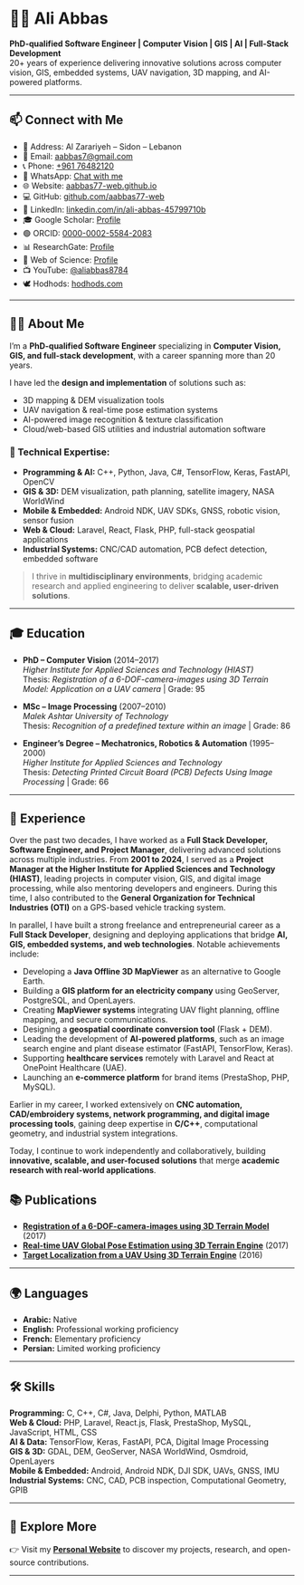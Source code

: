 # 👨‍💻 Ali Abbas

**PhD-qualified Software Engineer | Computer Vision | GIS | AI | Full-Stack Development**  
20+ years of experience delivering innovative solutions across computer vision, GIS, embedded systems, UAV navigation, 3D mapping, and AI-powered platforms.

---

## 📫 Connect with Me

- 📍 Address: Al Zarariyeh – Sidon – Lebanon  
- 📧 Email: [aabbas7@gmail.com](mailto:aabbas7@gmail.com)  
- 📞 Phone: [+961 76482120](tel:+96176482120)  
- 💬 WhatsApp: [Chat with me](https://wa.me/963931637734)  
- 🌐 Website: [aabbas77-web.github.io](https://aabbas77-web.github.io)  
- 💻 GitHub: [github.com/aabbas77-web](https://github.com/aabbas77-web)  
- 🔗 LinkedIn: [linkedin.com/in/ali-abbas-45799710b](https://www.linkedin.com/in/ali-abbas-45799710b)  
- 🎓 Google Scholar: [Profile](https://scholar.google.com/citations?user=vdP4qo4AAAAJ)  
- 🟢 ORCID: [0000-0002-5584-2083](https://orcid.org/0000-0002-5584-2083)  
- 📊 ResearchGate: [Profile](https://www.researchgate.net/profile/Ali-Abbas-90)  
- 📑 Web of Science: [Profile](https://www.webofscience.com/wos/author/record/AFM-8617-2022)  
- 📺 YouTube: [@aliabbas8784](https://www.youtube.com/@aliabbas8784)  
- 🕊 Hodhods: [hodhods.com](https://hodhods.com)  

---

## 👨‍🏫 About Me

I’m a **PhD-qualified Software Engineer** specializing in **Computer Vision, GIS, and full-stack development**, with a career spanning more than 20 years.  

I have led the **design and implementation** of solutions such as:  
- 3D mapping & DEM visualization tools  
- UAV navigation & real-time pose estimation systems  
- AI-powered image recognition & texture classification  
- Cloud/web-based GIS utilities and industrial automation software  

### 🔧 Technical Expertise:
- **Programming & AI:** C++, Python, Java, C#, TensorFlow, Keras, FastAPI, OpenCV  
- **GIS & 3D:** DEM visualization, path planning, satellite imagery, NASA WorldWind  
- **Mobile & Embedded:** Android NDK, UAV SDKs, GNSS, robotic vision, sensor fusion  
- **Web & Cloud:** Laravel, React, Flask, PHP, full-stack geospatial applications  
- **Industrial Systems:** CNC/CAD automation, PCB defect detection, embedded software  

> I thrive in **multidisciplinary environments**, bridging academic research and applied engineering to deliver **scalable, user-driven solutions**.  

---

## 🎓 Education

- **PhD – Computer Vision** (2014–2017)  
  *Higher Institute for Applied Sciences and Technology (HIAST)*  
  Thesis: *Registration of a 6-DOF-camera-images using 3D Terrain Model: Application on a UAV camera* | Grade: 95  

- **MSc – Image Processing** (2007–2010)  
  *Malek Ashtar University of Technology*  
  Thesis: *Recognition of a predefined texture within an image* | Grade: 86  

- **Engineer’s Degree – Mechatronics, Robotics & Automation** (1995–2000)  
  *Higher Institute for Applied Sciences and Technology*  
  Thesis: *Detecting Printed Circuit Board (PCB) Defects Using Image Processing* | Grade: 66  

---

## 💼 Experience

Over the past two decades, I have worked as a **Full Stack Developer, Software Engineer, and Project Manager**, delivering advanced solutions across multiple industries. From **2001 to 2024**, I served as a **Project Manager at the Higher Institute for Applied Sciences and Technology (HIAST)**, leading projects in computer vision, GIS, and digital image processing, while also mentoring developers and engineers. During this time, I also contributed to the **General Organization for Technical Industries (OTI)** on a GPS-based vehicle tracking system.

In parallel, I have built a strong freelance and entrepreneurial career as a **Full Stack Developer**, designing and deploying applications that bridge **AI, GIS, embedded systems, and web technologies**. Notable achievements include:  
- Developing a **Java Offline 3D MapViewer** as an alternative to Google Earth.  
- Building a **GIS platform for an electricity company** using GeoServer, PostgreSQL, and OpenLayers.  
- Creating **MapViewer systems** integrating UAV flight planning, offline mapping, and secure communications.  
- Designing a **geospatial coordinate conversion tool** (Flask + DEM).  
- Leading the development of **AI-powered platforms**, such as an image search engine and plant disease estimator (FastAPI, TensorFlow, Keras).  
- Supporting **healthcare services** remotely with Laravel and React at OnePoint Healthcare (UAE).  
- Launching an **e-commerce platform** for brand items (PrestaShop, PHP, MySQL).  

Earlier in my career, I worked extensively on **CNC automation, CAD/embroidery systems, network programming, and digital image processing tools**, gaining deep expertise in **C/C++**, computational geometry, and industrial system integrations.

Today, I continue to work independently and collaboratively, building **innovative, scalable, and user-focused solutions** that merge **academic research with real-world applications**.

## 📚 Publications

- [**Registration of a 6-DOF-camera-images using 3D Terrain Model**](https://hiast.edu.sy/sites/default/files/MasterPHD/596dd15d123c7.pdf) (2017)  
- [**Real-time UAV Global Pose Estimation using 3D Terrain Engine**](https://jtec.utem.edu.my/jtec/article/download/1781/1095) (2017)  
- [**Target Localization from a UAV Using 3D Terrain Engine**](https://iceeng.journals.ekb.eg/article_30337_b37cd33a3f6bb759a19df99093a16e8d.pdf) (2016)  

---

## 🌍 Languages

- **Arabic:** Native  
- **English:** Professional working proficiency  
- **French:** Elementary proficiency  
- **Persian:** Limited working proficiency  

---

## 🛠 Skills

**Programming:** C, C++, C#, Java, Delphi, Python, MATLAB  
**Web & Cloud:** PHP, Laravel, React.js, Flask, PrestaShop, MySQL, JavaScript, HTML, CSS  
**AI & Data:** TensorFlow, Keras, FastAPI, PCA, Digital Image Processing  
**GIS & 3D:** GDAL, DEM, GeoServer, NASA WorldWind, Osmdroid, OpenLayers  
**Mobile & Embedded:** Android, Android NDK, DJI SDK, UAVs, GNSS, IMU  
**Industrial Systems:** CNC, CAD, PCB inspection, Computational Geometry, GPIB  

---

## 🔎 Explore More

👉 Visit my **[Personal Website](https://aabbas77-web.github.io)** to discover my projects, research, and open-source contributions.

---
